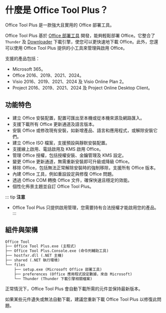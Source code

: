 # **什麼是 Office Tool Plus？**

Office Tool Plus 是一款強大且實用的 Office 部署工具。

Office Tool Plus 基於 [Office 部署工具](https://docs.microsoft.com/en-us/deployoffice/overview-office-deployment-tool) 開發，能夠輕鬆部署 Office。它整合了 `Thunder` 及 [Downloader](https://github.com/bezzad/Downloader) 下載引擎，使您可以更快速地下載 Office。此外，您還可以使用 Office Tool Plus 提供的小工具來管理與啟用 Office。

支援的產品包括：

- Microsoft 365。
- Office 2016、2019、2021、2024。
- Visio 2016、2019、2021、2024 及 Visio Online Plan 2。
- Project 2016、2019、2021、2024 及 Project Online Desktop Client。

## **功能特色**

- 建立 Office 安裝配置，配置可匯出至本機或從本機來源及網路匯入。
- 支援下載所有 Office 更新通道及語言版本。
- 安裝 Office 或修改現有安裝，如新增產品、語言和應用程式，或解除安裝它們。
- 建立 Office ISO 檔案，支援預設與靜默安裝配置。
- 支援線上啟用、電話啟用及 KMS 啟用 Office。
- 管理 Office 授權，包括授權安裝、金鑰管理及 KMS 設定。
- 變更 Office 更新通道，無需重新安裝即可升級或降級 Office。
- 移除 Office，包括無法正常解除安裝時的強制移除，支援所有 Office 版本。
- 內建 Office 工具，例如重設設定與修復 Office 問題。
- 透過 Office COM 轉換 Office 文件，確保快速且穩定的效能。
- 個性化佈景主題並自訂 Office Tool Plus。

::: tip **注意**
- Office Tool Plus 只提供啟用管理，您需要持有合法授權才能啟用您的產品。
:::

## **組件與架構**

```txt
Office Tool
├── Office Tool Plus.exe (主程式)
├── Office Tool Plus.Console.exe (命令列輔助工具)
├── hostfxr.dll (.NET 主機)
├── shared (.NET 執行環境)
└── files
    ├── setup.exe (Microsoft Office 部署工具)
    ├── preferences (Office 應用程式設定數據，來自 Microsoft)
    └── Thunder (Thunder 下載引擎相關檔案)
```

正常情況下，Office Tool Plus 會自動下載所需的元件並保持最新版本。

如果某些元件遺失或無法自動下載，建議您重新下載 Office Tool Plus 以修復此問題。